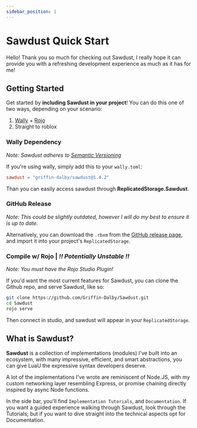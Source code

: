 ```yaml
---
sidebar_position: 1
---
```


# Sawdust Quick Start

Hello! Thank you so much for checking out Sawdust, I really hope it can provide you with a refreshing development experience as much as it has for me!

## Getting Started

Get started by **including Sawdust in your project**!
You can do this one of two ways, depending on your scenario:

1. [Wally](https://wally.run/) + [Rojo](https://rojo.space/)
2. Straight to roblox

### Wally Dependency

*Note: Sawdust adheres to [Semantic Versioning](https://semver.org/)*

If you're using wally, simply add this to your `wally.toml`:

```toml
sawdust = "griffin-dalby/sawdust@1.4.2"
```

Than you can easily access sawdust through **ReplicatedStorage.Sawdust**.

### GitHub Release

*Note: This could be slightly outdated, however I will do my best to ensure it is up to date.*

Alternatively, you can download the `.rbxm` from the [GitHub release page](https://github.com/Griffin-Dalby/Sawdust/releases), and import it into your project's `ReplicatedStorage`.

### Compile w/ Rojo | *!! Potentially Unstable !!*

*Note: You must have the Rojo Studio Plugin!*

If you'd want the most current features for Sawdust, you can clone the Github repo, and serve Sawdust, like so:

```bash
git clone https://github.com/Griffin-Dalby/Sawdust.git
cd Sawdust
rojo serve
```

Then connect in studio, and sawdust will appear in your `ReplicatedStorage`.

## What is Sawdust?

**Sawdust** is a collection of implementations (modules) I've built into an ecosystem, with many impressive, efficient, and smart abstractions, you can give LuaU the expressive syntax developers deserve.

A lot of the implementations I've wrote are reminiscent of Node.JS, with my custom networking layer resembling Express, or promise chaining directly inspired by async Node functions.

In the side bar, you'll find `Implementation Tutorials`, and `Documentation`. If you want a guided experience walking through Sawdust, look through the Tutorials; but if you want to dive straight into the technical aspects opt for Documentation.
